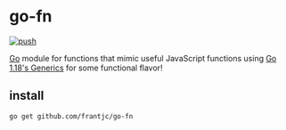 # go-fn

[![push](https://github.com/frantjc/go-fn/actions/workflows/push.yml/badge.svg?branch=main&event=push)](https://github.com/frantjc/go-fn/actions)

[Go](https://go.dev) module for functions that mimic useful JavaScript functions using [Go 1.18's Generics](https://go.dev/blog/intro-generics) for some functional flavor!

## install

```sh
go get github.com/frantjc/go-fn
```
